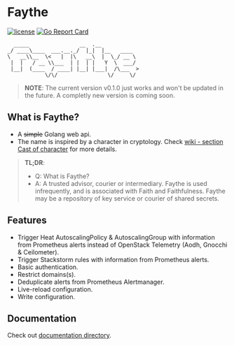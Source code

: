 # Faythe

[![license](https://img.shields.io/badge/license-Apache%20v2.0-blue.svg)](LICENSE) [![Go Report Card](https://goreportcard.com/badge/github.com/ntk148v/faythe)](https://goreportcard.com/report/github.com/ntk148v/faythe)

```
  _____                __  .__            
_/ ____\____  ___.__._/  |_|  |__   ____  
\   __\\__  \<   |  |\   __\  |  \_/ __ \
 |  |   / __ \\___  | |  | |   Y  \  ___/
 |__|  (____  / ____| |__| |___|  /\___  >
            \/\/                \/     \/
```

> **NOTE**: The current version v0.1.0 just works and won't be updated in the future. A completly new version is coming soon.

## What is Faythe?

* A ~~simple~~ Golang web api.
* The name is inspired by a character in cryptology. Check [wiki - section Cast of character](https://en.wikipedia.org/wiki/Alice_and_Bob) for more details.

> **TL;DR**:
> * Q: What is Faythe?
> * A: A trusted advisor, courier or intermediary. Faythe is used infrequently, and is associated with Faith and Faithfulness. Faythe may be a repository of key service or courier of shared secrets.

## Features

* Trigger Heat AutoscalingPolicy & AutoscalingGroup with information from Prometheus alerts instead of OpenStack Telemetry (Aodh, Gnocchi & Ceilometer).
* Trigger Stackstorm rules with information from Prometheus alerts.
* Basic authentication.
* Restrict domains(s).
* Deduplicate alerts from Prometheus Alertmanager.
* Live-reload configuration.
* Write configuration.

## Documentation

Check out [documentation directory](./docs).
